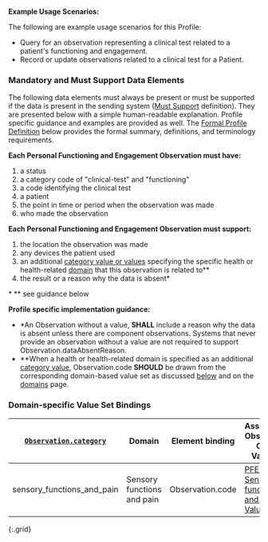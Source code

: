**Example Usage Scenarios:**

The following are example usage scenarios for this Profile:
* Query for an observation representing a clinical test related to a patient's functioning and engagement.
* Record or update observations related to a clinical test for a Patient.

### Mandatory and Must Support Data Elements

The following data elements must always be present or must be supported if the data is present in the sending system ([Must Support](formal_specification.html#must-support) definition). They are presented below with a simple human-readable explanation.  Profile specific guidance and examples are provided as well.  The [Formal Profile Definition](#profile) below provides the formal summary, definitions, and terminology requirements.

**Each Personal Functioning and Engagement Observation must have:**

1. a status
1. a category code of "clinical-test" and "functioning"
1. a code identifying the clinical test
1. a patient
1. the point in time or period when the observation was made
1. who made the observation

**Each Personal Functioning and Engagement Observation must support:**

1. the location the observation was made
1. any devices the patient used
1. an additional [category value or values](ValueSet-pfe-category-vs.html) specifying the specific health or health-related [domain](domains.html) that this observation is related to\*\*
1. the result or a reason why the data is absent\*

\* \*\* see guidance below

**Profile specific implementation guidance:**

* \*An Observation without a value, **SHALL** include a reason why the data is absent unless there are component observations. Systems that never provide an observation without a value are not required to support Observation.dataAbsentReason.
* \*\*When a health or health-related domain is specified as an additional [category value](ValueSet-pfe-category-vs.html), Observation.code **SHOULD** be drawn from the corresponding domain-based value set as discussed [below](#domain-specific-value-set-bindings) and on the [domains](domains.html) page.

### Domain-specific Value Set Bindings

| [`Observation.category`](ValueSet-pfe-category-vs.html) | Domain | Element binding | Assessment Observation Codes ValueSet |
| ------ | -------------------- | ------------------------- | ------------ |
|  sensory_functions_and_pain | Sensory functions and pain | Observation.code | [ PFE - Sensory functions and pain ValueSet ]( ValueSet-pfe-sensory-functions-pain-vs.html ) |
{:.grid}
